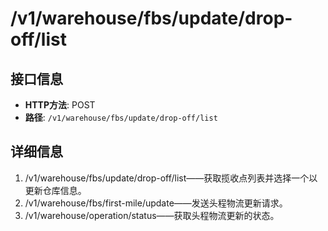 # /v1/warehouse/fbs/update/drop-off/list

## 接口信息

- **HTTP方法**: POST
- **路径**: `/v1/warehouse/fbs/update/drop-off/list`

## 详细信息

  1. /v1/warehouse/fbs/update/drop-off/list——获取揽收点列表并选择一个以更新仓库信息。
  2. /v1/warehouse/fbs/first-mile/update——发送头程物流更新请求。
  3. /v1/warehouse/operation/status——获取头程物流更新的状态。


